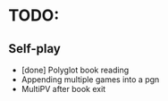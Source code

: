 # TODO:

## Self-play
* [done] Polyglot book reading
* Appending multiple games into a pgn
* MultiPV after book exit